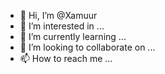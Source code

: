 - 👋 Hi, I’m @Xamuur
- 👀 I’m interested in ...
- 🌱 I’m currently learning ...
- 💞️ I’m looking to collaborate on ...
- 📫 How to reach me ...

<!---
Xamuur/Xamuur is a ✨ special ✨ repository because its `README.md` (this file) appears on your GitHub profile.
You can click the Preview link to take a look at your changes.
--->
